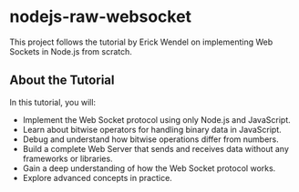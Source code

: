 # nodejs-raw-websocket

This project follows the tutorial by Erick Wendel on implementing Web Sockets in Node.js from scratch.

## About the Tutorial

In this tutorial, you will:

- Implement the Web Socket protocol using only Node.js and JavaScript.
- Learn about bitwise operators for handling binary data in JavaScript.
- Debug and understand how bitwise operations differ from numbers.
- Build a complete Web Server that sends and receives data without any frameworks or libraries.
- Gain a deep understanding of how the Web Socket protocol works.
- Explore advanced concepts in practice.

